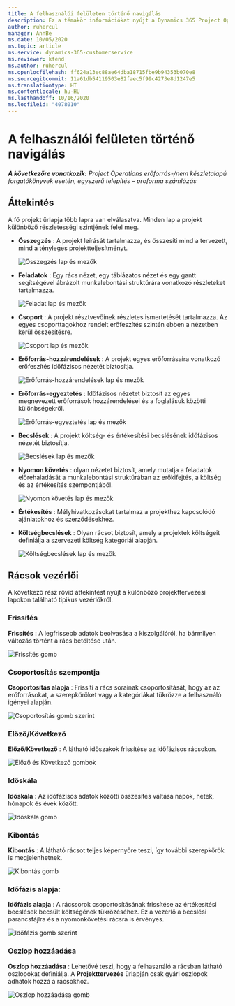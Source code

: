 ```yaml
---
title: A felhasználói felületen történő navigálás
description: Ez a témakör információkat nyújt a Dynamics 365 Project Operations Projektmenedzsment funkciójáról.
author: ruhercul
manager: AnnBe
ms.date: 10/05/2020
ms.topic: article
ms.service: dynamics-365-customerservice
ms.reviewer: kfend
ms.author: ruhercul
ms.openlocfilehash: ff624a13ec88ae64dba18715fbe9b94353b070e8
ms.sourcegitcommit: 11a61db54119503e82faec5f99c4273e8d1247e5
ms.translationtype: HT
ms.contentlocale: hu-HU
ms.lasthandoff: 10/16/2020
ms.locfileid: "4078010"
---
```

# <a name="navigating-the-user-interface"></a>A felhasználói felületen történő navigálás

_**A következőre vonatkozik:** Project Operations erőforrás-/nem készletalapú forgatókönyvek esetén, egyszerű telepítés – proforma számlázás_

## <a name="overview"></a>Áttekintés

A fő projekt űrlapja több lapra van elválasztva. Minden lap a projekt különböző részletességi szintjének felel meg.

- **Összegzés** : A projekt leírását tartalmazza, és összesíti mind a tervezett, mind a tényleges projektteljesítményt.

    ![Összegzés lap és mezők](media/navigation7.png)

- **Feladatok** : Egy rács nézet, egy táblázatos nézet és egy gantt segítségével ábrázolt munkalebontási struktúrára vonatkozó részleteket tartalmazza.

    ![Feladat lap és mezők](media/navigation8.png)

- **Csoport** : A projekt résztvevőinek részletes ismertetését tartalmazza. Az egyes csoporttagokhoz rendelt erőfeszítés szintén ebben a nézetben kerül összesítésre.

    ![Csoport lap és mezők](media/navigation9.png)

- **Erőforrás-hozzárendelések** : A projekt egyes erőforrásaira vonatkozó erőfeszítés időfázisos nézetét biztosítja.

    ![Erőforrás-hozzárendelések lap és mezők](media/navigation10.png)

- **Erőforrás-egyeztetés** : Időfázisos nézetet biztosít az egyes megnevezett erőforrások hozzárendelései és a foglalásuk közötti különbségekről.

    ![Erőforrás-egyeztetés lap és mezők](media/navigation11.png)

- **Becslések** : A projekt költség- és értékesítési becslésének időfázisos nézetét biztosítja.

    ![Becslések lap és mezők](media/navigation12.png)

- **Nyomon követés** : olyan nézetet biztosít, amely mutatja a feladatok előrehaladását a munkalebontási struktúrában az erőkifejtés, a költség és az értékesítés szempontjából.

    ![Nyomon követés lap és mezők](media/navigation13.png)

- **Értékesítés** : Mélyhivatkozásokat tartalmaz a projekthez kapcsolódó ajánlatokhoz és szerződésekhez.

- **Költségbecslések** : Olyan rácsot biztosít, amely a projektek költségeit definiálja a szervezeti költség kategóriái alapján.

    ![Költségbecslések lap és mezők](media/navigation14.png)

## <a name="grid-controls"></a>Rácsok vezérlői

A következő rész rövid áttekintést nyújt a különböző projekttervezési lapokon található tipikus vezérlőkről.

### <a name="refresh"></a>Frissítés

**Frissítés** : A legfrissebb adatok beolvasása a kiszolgálóról, ha bármilyen változás történt a rács betöltése után.

![Frissítés gomb](media/navigation7.png)

### <a name="group-by"></a>Csoportosítás szempontja

**Csoportosítás alapja** : Frissíti a rács sorainak csoportosítását, hogy az az erőforrásokat, a szerepköröket vagy a kategóriákat tükrözze a felhasználó igényei alapján.

![Csoportosítás gomb szerint](media/navigation6.png)

### <a name="previousnext"></a>Előző/Következő

**Előző**/**Következő** : A látható időszakok frissítése az időfázisos rácsokon.

![Előző és Következő gombok](media/navigation2.png)

### <a name="timescale"></a>Időskála

**Időskála** : Az időfázisos adatok közötti összesítés váltása napok, hetek, hónapok és évek között.

![Időskála gomb](media/navigation3.png)

### <a name="expand"></a>Kibontás

**Kibontás** : A látható rácsot teljes képernyőre teszi, így további szerepkörök is megjelenhetnek.

![Kibontás gomb](media/navigation4.png)

### <a name="time-phase-by"></a>Időfázis alapja:

**Időfázis alapja** : A rácssorok csoportosításának frissítése az értékesítési becslések becsült költségének tükrözéséhez. Ez a vezérlő a becslési parancsfájlra és a nyomonkövetési rácsra is érvényes.

![Időfázis gomb szerint](media/navigation0.png)

### <a name="add-column"></a>Oszlop hozzáadása

**Oszlop hozzáadása** : Lehetővé teszi, hogy a felhasználó a rácsban látható oszlopokat definiálja. A **Projekttervezés** űrlapján csak gyári oszlopok adhatók hozzá a rácsokhoz.

![Oszlop hozzáadása gomb](media/navigation5.png)
